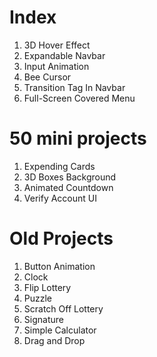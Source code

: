 # Index
1. 3D Hover Effect
2. Expandable Navbar
3. Input Animation
4. Bee Cursor
5. Transition Tag In Navbar
6. Full-Screen Covered Menu

# 50 mini projects
1. Expending Cards
2. 3D Boxes Background
3. Animated Countdown
4. Verify Account UI

# Old Projects
1. Button Animation
2. Clock
3. Flip Lottery
4. Puzzle
5. Scratch Off Lottery
6. Signature
7. Simple Calculator
8. Drag and Drop
